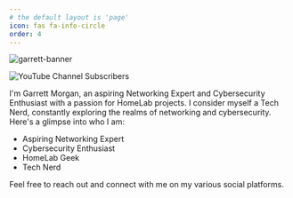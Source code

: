 ```yaml
---
# the default layout is 'page'
icon: fas fa-info-circle
order: 4
---
```


![garrett-banner](/assets/img/banner.png)

![YouTube Channel Subscribers](https://img.shields.io/youtube/channel/subscribers/UCqVXgSg-7MO_a8LBcCQPPXw?style=for-the-badge)


<!-- > Add Markdown syntax content to file `_tabs/about.md`{: .filepath } and it will show up on this page.
{: .prompt-tip } -->


I'm Garrett Morgan, an aspiring Networking Expert and Cybersecurity Enthusiast with a passion for HomeLab projects. I consider myself a Tech Nerd, constantly exploring the realms of networking and cybersecurity. Here's a glimpse into who I am:

- Aspiring Networking Expert
- Cybersecurity Enthusiast
- HomeLab Geek
- Tech Nerd

Feel free to reach out and connect with me on my various social platforms.

